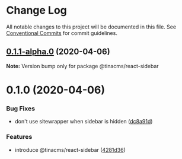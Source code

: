 # Change Log

All notable changes to this project will be documented in this file.
See [Conventional Commits](https://conventionalcommits.org) for commit guidelines.

## [0.1.1-alpha.0](https://github.com/tinacms/tinacms/compare/@tinacms/react-sidebar@0.1.0...@tinacms/react-sidebar@0.1.1-alpha.0) (2020-04-06)

**Note:** Version bump only for package @tinacms/react-sidebar





# 0.1.0 (2020-04-06)


### Bug Fixes

* don't use sitewrapper when sidebar is hidden ([dc8a91d](https://github.com/tinacms/tinacms/commit/dc8a91d))


### Features

* introduce @tinacms/react-sidebar ([4281d36](https://github.com/tinacms/tinacms/commit/4281d36))

